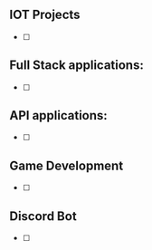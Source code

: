 ## IOT Projects
- [ ] 

## Full Stack applications:
- [ ]  

## API applications:
- [ ] 

## Game Development 
- [ ] 

## Discord Bot
- [ ] 


